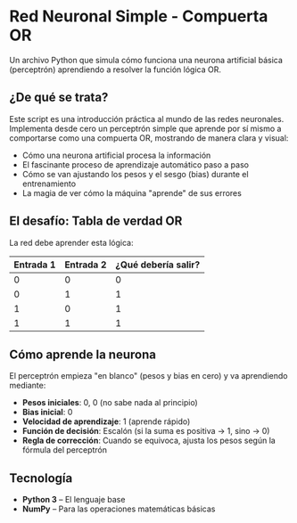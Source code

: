 # Red Neuronal Simple - Compuerta OR

Un archivo Python que simula cómo funciona una neurona artificial básica (perceptrón) aprendiendo a resolver la función lógica OR.

## ¿De qué se trata?

Este script es una introducción práctica al mundo de las redes neuronales. Implementa desde cero un perceptrón simple que aprende por sí mismo a comportarse como una compuerta OR, mostrando de manera clara y visual:

- Cómo una neurona artificial procesa la información  
- El fascinante proceso de aprendizaje automático paso a paso  
- Cómo se van ajustando los pesos y el sesgo (bias) durante el entrenamiento  
- La magia de ver cómo la máquina "aprende" de sus errores  

## El desafío: Tabla de verdad OR

La red debe aprender esta lógica:

| Entrada 1 | Entrada 2 | ¿Qué debería salir? |
|-----------|-----------|---------------------|
| 0         | 0         | 0                   |
| 0         | 1         | 1                   |
| 1         | 0         | 1                   |
| 1         | 1         | 1                   |

## Cómo aprende la neurona

El perceptrón empieza "en blanco" (pesos y bias en cero) y va aprendiendo mediante:

- **Pesos iniciales**: 0, 0 (no sabe nada al principio)  
- **Bias inicial**: 0  
- **Velocidad de aprendizaje**: 1 (aprende rápido)  
- **Función de decisión**: Escalón (si la suma es positiva → 1, sino → 0)  
- **Regla de corrección**: Cuando se equivoca, ajusta los pesos según la fórmula del perceptrón  

## Tecnología

- **Python 3** – El lenguaje base  
- **NumPy** – Para las operaciones matemáticas básicas  
